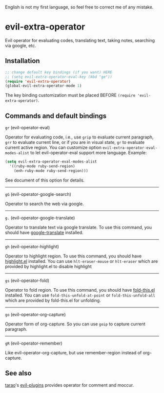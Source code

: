 English is not my first language, so feel free to correct me of any mistake.

evil-extra-operator
===================

Evil operator for evaluating codes, translating text, taking notes, searching via google, etc.


Installation
------------

```lisp
;; change default key bindings (if you want) HERE
;; (setq evil-extra-operator-eval-key (kbd "ge"))
(require 'evil-extra-operator)
(global-evil-extra-operator-mode 1)
```
The key binding customization must be placed BEFORE `(require 'evil-extra-operator)`.


Commands and default bindings
-----------------------------

`gr` (evil-operator-eval)

Operator for evaluating code, i.e., use `grip` to evaluate current paragraph, `grr` to evaluate current line, or if you are in visual state, `gr` to evaluate current active region.
You can customize option `evil-extra-operator-eval-modes-alist` to let evil-operator-eval support more language. Example:
```lisp
(setq evil-extra-operator-eval-modes-alist
  '((ruby-mode ruby-send-region)
    (enh-ruby-mode ruby-send-region)))
```
See document of this option for details.

---

`gG` (evil-operator-google-search)

Operator to search the web via google.

---

`g.` (evil-operator-google-translate)

Operator to translate text via google translate.
To use this command, you should have [google-translate](https://github.com/manzyuk/google-translate) installed.

---

`gh` (evil-operator-highlight)

Operator to highlight region.
To use this command, you should have [highlight.el](http://www.emacswiki.org/emacs-en/download/highlight.el) installed.
You can use `hlt-eraser-mouse` or `hlt-eraser` which are provided by highlight.el to disable highlight

---

`gs` (evil-operator-fold)

Operator to fold region.
To use this command, you should have [fold-this.el](https://github.com/magnars/fold-this.el) installed.
You can use `fold-this-unfold-at-point` or `fold-this-unfold-all` which are provided by fold-this.el for unfolding.

---

`go` (evil-operator-org-capture)

Operator form of org-capture.
So you can use `goip` to capture current paragraph.

---

`gR` (evil-operator-remember)

Like evil-operator-org-capture, but use remember-region instead of org-capture.


See also
-----------------------------
[tarao](https://github.com/tarao)'s [evil-plugins](https://github.com/tarao/evil-plugins) provides operator for comment and moccur.
